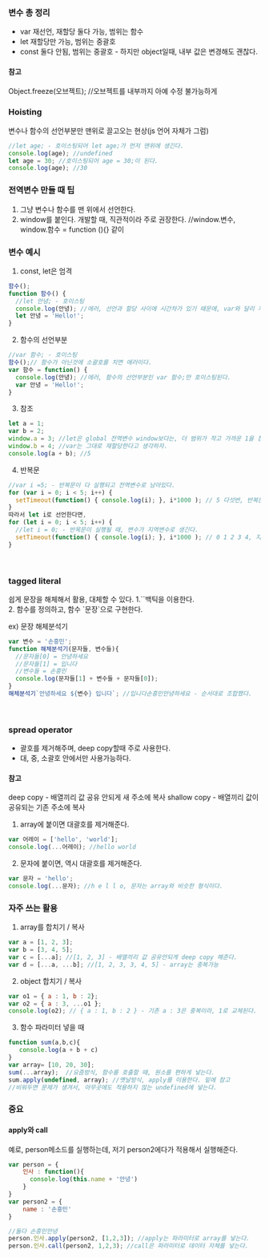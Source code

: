 ### 변수 총 정리
- var 재선언, 재할당 둘다 가능, 범위는 함수
- let 재할당만 가능, 범위는 중괄호
- const 둘다 안됨, 범위는 중괄호 - 하지만 object일때, 내부 값은 변경해도 괜찮다.

#### 참고
Object.freeze(오브젝트); //오브젝트를 내부까지 아예 수정 불가능하게

### Hoisting
변수나 함수의 선언부분만 맨위로 끌고오는 현상(js 언어 자체가 그럼)
```js
//let age; - 호이스팅되어 let age;가 먼저 맨위에 생긴다.
console.log(age); //undefined
let age = 30; //호이스팅되어 age = 30;이 된다.
console.log(age); //30
```

### 전역변수 만들 때 팁
1. 그냥 변수나 함수를 맨 위에서 선언한다.
2. window를 붙인다. 개발할 때, 직관적이라 주로 권장한다. //window.변수, window.함수 = function (){} 같이 


### 변수 예시
1. const, let은 엄격
```js
함수();
function 함수() {
  //let 안녕; - 호이스팅
  console.log(안녕); //에러, 선언과 할당 사이에 시간차가 있기 때문에, var와 달리 자동으로 undefined가 할당안됨
  let 안녕 = 'Hello!';
} 
```

2. 함수의 선언부분
```js
//var 함수; - 호이스팅
함수();// 함수가 아닌것에 소괄호를 치면 에러이다.
var 함수 = function() {
  console.log(안녕); //에러, 함수의 선언부분인 var 함수;만 호이스팅된다.
  var 안녕 = 'Hello!';
} 
```

3. 참조
```js
let a = 1;
var b = 2;
window.a = 3; //let은 global 전역변수 window보다는, 더 범위가 작고 가까운 1을 참조한다.
window.b = 4; //var는 그대로 재할당한다고 생각하자.
console.log(a + b); //5
```

4. 반복문
```js
//var i =5; - 반복문이 다 실행되고 전역변수로 남아있다.
for (var i = 0; i < 5; i++) { 
  setTimeout(function() { console.log(i); }, i*1000 ); // 5 다섯번, 반복문은 이미 1초미만으로 끝났다.
}
따라서 let i로 선언한다면,
for (let i = 0; i < 5; i++) { 
  //let i = 0; - 반목문이 실행될 때, 변수가 지역변수로 생긴다.
  setTimeout(function() { console.log(i); }, i*1000 ); // 0 1 2 3 4, 지역변수 i를 정상적으로 가져온다.
}
```


<br>





### tagged literal
쉽게 문장을 해체해서 활용, 대체할 수 있다.
1.\`\`백틱을 이용한다.  
2. 함수를 정의하고, 함수 \`문장\`으로 구현한다.  

ex) 문장 해체분석기
```js
var 변수 = '손흥민';
function 해체분석기(문자들, 변수들){
  //문자들[0] = 안녕하세요
  //문자들[1] = 입니다
  //변수들 = 손흥민
  console.log(문자들[1] + 변수들 + 문자들[0]); 
}
해체분석기`안녕하세요 ${변수} 입니다`; //입니다손흥민안녕하세요 - 순서대로 조합했다. 
```


<br>



### spread operator
- 괄호를 제거해주며, deep copy할때 주로 사용한다.
- 대, 중, 소괄호 안에서만 사용가능하다.

#### 참고
deep copy - 배열끼리 값 공유 안되게 새 주소에 복사
shallow copy - 배열끼리 값이 공유되는 기존 주소에 복사

1. array에 붙이면 대괄호를 제거해준다.
```js
var 어레이 = ['hello', 'world'];
console.log(...어레이); //hello world
```

2. 문자에 붙이면, 역시 대괄호를 제거해준다.
```js
var 문자 = 'hello';
console.log(...문자); //h e l l o, 문자는 array와 비슷한 형식이다.
```


### 자주 쓰는 활용
1. array를 합치기 / 복사
```js
var a = [1, 2, 3];
var b = [3, 4, 5];
var c = [...a]; //[1, 2, 3] - 배열끼리 값 공유안되게 deep copy 해준다.
var d = [...a, ...b]; //[1, 2, 3, 3, 4, 5] - array는 중복가능
```

2. object 합치기 / 복사
```js
var o1 = { a : 1, b : 2};
var o2 = { a : 3, ...o1 };
console.log(o2); // { a : 1, b : 2 } - 기존 a : 3은 중복이라, 1로 교체된다.
```

3. 함수 파라미터 넣을 때
```js
function sum(a,b,c){
   console.log(a + b + c)
}
var array= [10, 20, 30];
sum(...array);  //요즘방식, 함수를 호출할 때, 원소를 편하게 넣는다.
sum.apply(undefined, array); //옛날방식, apply를 이용한다. 밑에 참고
//비워두면 문제가 생겨서, 아무곳에도 적용하지 않는 undefined에 넣는다. 
```

### 중요
#### apply와 call
예로, person메소드를 실행하는데, 저기 person2에다가 적용해서 실행해준다.
```js
var person = {
    인사 : function(){
      console.log(this.name + '안녕')
    }
}
var person2 = {
    name : '손흥민'
}

//둘다 손흥민안녕
person.인사.apply(person2, [1,2,3]); //apply는 파라미터로 array를 넣는다.
person.인사.call(person2, 1,2,3); //call은 파라미터로 데이터 자체를 넣는다.
```

